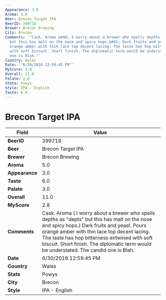 ```yaml
---
Appearance: 3.0
Aroma: 5.0
Beer: Brecon Target IPA
BeerID: 399718
Brewer: Brecon Brewing
City: Brecon
Comments: '"Cask. Aroma &#40; I worry about a brewer who spells depths as &quot;depts&quot;
  but this has malt on the nose and spicy hops.&#41; Dark fruits and yeast. Pours
  orange amber with thin lace top decent lacing. The taste has hop bitterness entwined
  with soft biscuit. Short finish. The diplomatic term would be understated. The candid
  one is Blah."'
Country: Wales
Date: '"6/30/2016 12:59:45 PM"'
MyScore: 2.8
Overall: 11.0
Palate: 3.0
State: Powys
Style: IPA - English
Taste: 6.0
---
```


# Brecon Target IPA

| Field         | Value |
|---------------|-------|
| **BeerID** | 399718 |
| **Beer** | Brecon Target IPA |
| **Brewer** | Brecon Brewing |
| **Aroma** | 5.0 |
| **Appearance** | 3.0 |
| **Taste** | 6.0 |
| **Palate** | 3.0 |
| **Overall** | 11.0 |
| **MyScore** | 2.8 |
| **Comments** | Cask. Aroma &#40; I worry about a brewer who spells depths as &quot;depts&quot; but this has malt on the nose and spicy hops.&#41; Dark fruits and yeast. Pours orange amber with thin lace top decent lacing. The taste has hop bitterness entwined with soft biscuit. Short finish. The diplomatic term would be understated. The candid one is Blah. |
| **Date** | 6/30/2016 12:59:45 PM |
| **Country** | Wales |
| **State** | Powys |
| **City** | Brecon |
| **Style** | IPA - English |

